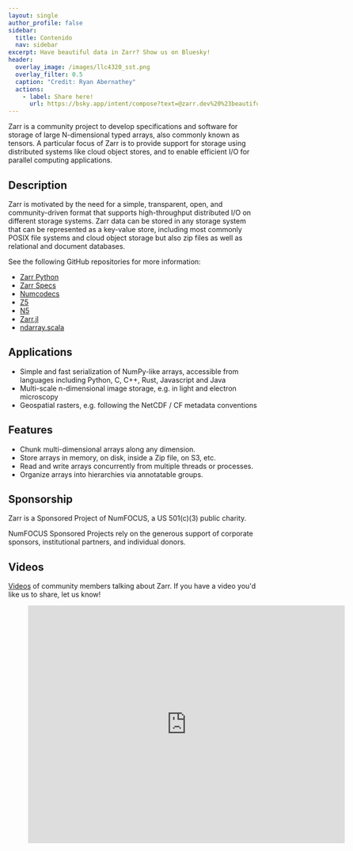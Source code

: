 ```yaml
---
layout: single
author_profile: false
sidebar:
  title: Contenido
  nav: sidebar
excerpt: Have beautiful data in Zarr? Show us on Bluesky!
header:
  overlay_image: /images/llc4320_sst.png
  overlay_filter: 0.5
  caption: "Credit: Ryan Abernathey"
  actions:
    - label: Share here!
      url: https://bsky.app/intent/compose?text=@zarr.dev%20%23beautifuldata
---
```


Zarr is a community project to develop specifications and software for
storage of large N-dimensional typed arrays, also commonly known as
tensors. A particular focus of Zarr is to provide support for storage
using distributed systems like cloud object stores, and to enable
efficient I/O for parallel computing applications.

## Description

Zarr is motivated by the need for a simple, transparent, open, and
community-driven format that supports high-throughput distributed I/O on
different storage systems. Zarr data can be stored in any storage system that
can be represented as a key-value store, including most commonly POSIX file
systems and cloud object storage but also zip files as well as relational and
document databases.

See the following GitHub repositories for more information:

- [Zarr Python](https://github.com/zarr-developers/zarr)
- [Zarr Specs](https://github.com/zarr-developers/zarr-specs)
- [Numcodecs](https://github.com/zarr-developers/numcodecs)
- [Z5](https://github.com/constantinpape/z5)
- [N5](https://github.com/saalfeldlab/n5)
- [Zarr.jl](https://github.com/meggart/Zarr.jl)
- [ndarray.scala](https://github.com/lasersonlab/ndarray.scala)

## Applications

- Simple and fast serialization of NumPy-like arrays, accessible from languages including Python, C, C++, Rust, Javascript and Java
- Multi-scale n-dimensional image storage, e.g. in light and electron microscopy
- Geospatial rasters, e.g. following the NetCDF / CF metadata conventions

## Features

- Chunk multi-dimensional arrays along any dimension.
- Store arrays in memory, on disk, inside a Zip file, on S3, etc.
- Read and write arrays concurrently from multiple threads or processes.
- Organize arrays into hierarchies via annotatable groups.

## Sponsorship

Zarr is a Sponsored Project of NumFOCUS, a US 501(c)(3) public charity.

NumFOCUS Sponsored Projects rely on the generous support of corporate sponsors, institutional partners, and individual donors.

## Videos

[Videos](https://www.youtube.com/playlist?list=PLvkeNUPrCU04Xvcph4ErxsRkZq28Oucr7)
of community members talking about Zarr. If you have a video you'd like us to share, let us know!

<div class="video">
    <figure>
        <iframe width="640" height="480"
            src="https://www.youtube.com/embed/videoseries?list=PLvkeNUPrCU04Xvcph4ErxsRkZq28Oucr7"
            frameborder="0" allowfullscreen></iframe>
    </figure>
</div>
